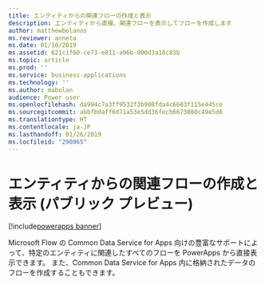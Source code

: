 ```yaml
---
title: エンティティからの関連フローの作成と表示
description: エンティティから直接、関連フローを表示してフローを作成します
author: matthewbolanos
ms.reviewer: anneta
ms.date: 01/10/2019
ms.assetid: 621c1f60-ce73-e811-a96b-000d3a18c83b
ms.topic: article
ms.prod: ''
ms.service: business-applications
ms.technology: ''
ms.author: mabolan
audience: Power user
ms.openlocfilehash: da994c7a3ff9532f3b908fda4c6603f115e445ce
ms.sourcegitcommit: abbfbdaff6d71a53e5dd36fecb6673080c49e5d6
ms.translationtype: HT
ms.contentlocale: ja-JP
ms.lasthandoff: 01/26/2019
ms.locfileid: "290065"
---
```

# <a name="create-and-view-related-flows-from-an-entity-public-preview"></a>エンティティからの関連フローの作成と表示 (パブリック プレビュー)


[!include[powerapps banner](../includes/powerapps.md)]

Microsoft Flow の Common Data Service for Apps 向けの豊富なサポートによって、特定のエンティティに関連したすべてのフローを PowerApps から直接表示できます。 また、Common Data Service for Apps 内に格納されたデータのフローを作成することもできます。
